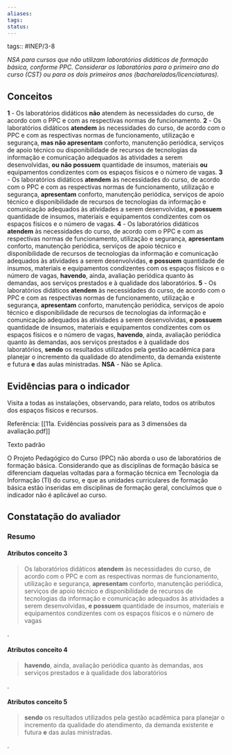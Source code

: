 ```yaml
---
aliases: 
tags: 
status:
---
```

tags:: #INEP/3-8

_NSA para cursos que não utilizam laboratórios didáticos de formação básica, conforme PPC. Considerar os laboratórios para o primeiro ano do curso (CST) ou para os dois primeiros anos (bacharelados/licenciaturas)._
## Conceitos

**1** - Os laboratórios didáticos **não** atendem às necessidades do curso, de acordo com o PPC e com as respectivas normas de funcionamento.
**2** - Os laboratórios didáticos **atendem** às necessidades do curso, de acordo com o PPC e com as respectivas normas de funcionamento, utilização e segurança, **mas não apresentam** conforto, manutenção periódica, serviços de apoio técnico ou disponibilidade de recursos de tecnologias da informação e comunicação adequados às atividades a serem desenvolvidas, **ou não possuem** quantidade de insumos, materiais **ou** equipamentos condizentes com os espaços físicos e o número de vagas.
**3** - Os laboratórios didáticos **atendem** às necessidades do curso, de acordo com o PPC e com as respectivas normas de funcionamento, utilização e segurança, **apresentam** conforto, manutenção periódica, serviços de apoio técnico e disponibilidade de recursos de tecnologias da informação e comunicação adequados às atividades a serem desenvolvidas, **e possuem** quantidade de insumos, materiais e equipamentos condizentes com os espaços físicos e o número de vagas.
**4** - Os laboratórios didáticos **atendem** às necessidades do curso, de acordo com o PPC e com as respectivas normas de funcionamento, utilização e segurança, **apresentam** conforto, manutenção periódica, serviços de apoio técnico e disponibilidade de recursos de tecnologias da informação e comunicação adequados às atividades a serem desenvolvidas, **e possuem** quantidade de insumos, materiais e equipamentos condizentes com os espaços físicos e o número de vagas, **havendo**, ainda, avaliação periódica quanto às demandas, aos serviços prestados e à qualidade dos laboratórios.
**5** - Os laboratórios didáticos **atendem** às necessidades do curso, de acordo com o PPC e com as respectivas normas de funcionamento, utilização e segurança, **apresentam** conforto, manutenção periódica, serviços de apoio técnico e disponibilidade de recursos de tecnologias da informação e comunicação adequados às atividades a serem desenvolvidas, **e possuem** quantidade de insumos, materiais e equipamentos condizentes com os espaços físicos e o número de vagas, **havendo**, ainda, avaliação periódica quanto às demandas, aos serviços prestados e à qualidade dos laboratórios, **sendo** os resultados utilizados pela gestão acadêmica para planejar o incremento da qualidade do atendimento, da demanda existente e futura **e** das aulas ministradas.
**NSA** - Não se Aplica.

## Evidências para o indicador

Visita a todas as instalações, observando, para relato, todos os atributos dos espaços físicos e recursos.

Referência: [[11a. Evidências possíveis para as 3 dimensões da avaliação.pdf]]

Texto padrão

O Projeto Pedagógico do Curso (PPC) não aborda o uso de laboratórios de formação básica. Considerando que as disciplinas de formação básica se diferenciam daquelas voltadas para a formação técnica em Tecnologia da Informação (TI) do curso, e que as unidades curriculares de formação básica estão inseridas em disciplinas de formação geral, concluímos que o indicador não é aplicável ao curso.

## Constatação do avaliador

### Resumo

#### Atributos conceito 3

> Os laboratórios didáticos **atendem** às necessidades do curso, de acordo com o PPC e com as respectivas normas de funcionamento, utilização e segurança, **apresentam** conforto, manutenção periódica, serviços de apoio técnico e disponibilidade de recursos de tecnologias da informação e comunicação adequados às atividades a serem desenvolvidas, **e possuem** quantidade de insumos, materiais e equipamentos condizentes com os espaços físicos e o número de vagas

.

#### Atributos conceito 4

> **havendo**, ainda, avaliação periódica quanto às demandas, aos serviços prestados e à qualidade dos laboratórios

.

#### Atributos conceito 5

> **sendo** os resultados utilizados pela gestão acadêmica para planejar o incremento da qualidade do atendimento, da demanda existente e futura **e** das aulas ministradas.

.